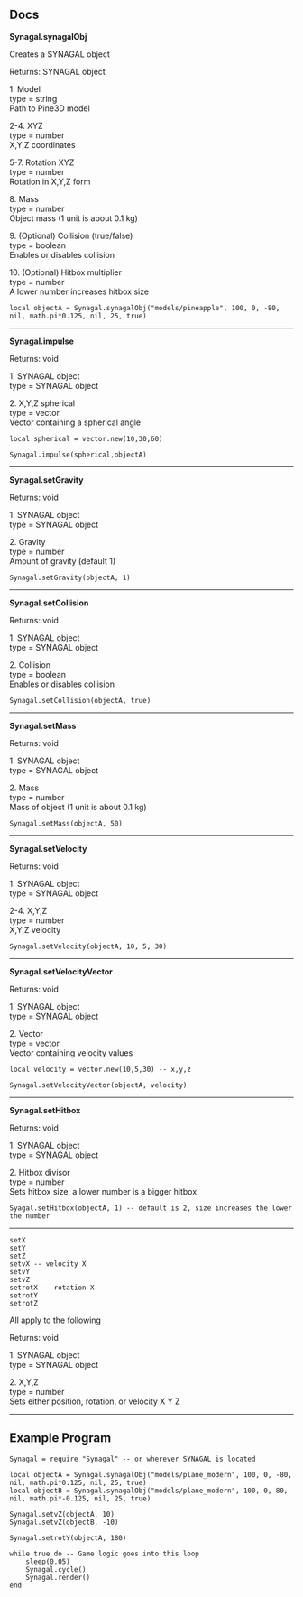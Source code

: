 Docs
----

**Synagal.synagalObj**  
  
Creates a SYNAGAL object  
  
Returns: SYNAGAL object  
  
1\. Model  
type = string  
Path to Pine3D model  
  
2-4. XYZ  
type = number  
X,Y,Z coordinates  
  
5-7. Rotation XYZ  
type = number  
Rotation in X,Y,Z form  
  
8\. Mass  
type = number  
Object mass (1 unit is about 0.1 kg)  
  
9\. (Optional) Collision (true/false)  
type = boolean  
Enables or disables collision  
  
10\. (Optional) Hitbox multiplier  
type = number  
A lower number increases hitbox size

`local objectA = Synagal.synagalObj("models/pineapple", 100, 0, -80, nil, math.pi*0.125, nil, 25, true)`

* * *

**Synagal.impulse**  
  
Returns: void  
  
1\. SYNAGAL object  
type = SYNAGAL object  
  
2\. X,Y,Z spherical  
type = vector  
Vector containing a spherical angle

```
local spherical = vector.new(10,30,60)

Synagal.impulse(spherical,objectA)
```

* * *

**Synagal.setGravity**  
  
Returns: void  
  
1\. SYNAGAL object  
type = SYNAGAL object  
  
2\. Gravity  
type = number  
Amount of gravity (default 1)

`Synagal.setGravity(objectA, 1)`

* * *

**Synagal.setCollision**  
  
Returns: void  
  
1\. SYNAGAL object  
type = SYNAGAL object  
  
2\. Collision  
type = boolean  
Enables or disables collision

`Synagal.setCollision(objectA, true)`

* * *

**Synagal.setMass**  
  
Returns: void  
  
1\. SYNAGAL object  
type = SYNAGAL object  
  
2\. Mass  
type = number  
Mass of object (1 unit is about 0.1 kg)

`Synagal.setMass(objectA, 50)`

* * *

**Synagal.setVelocity**  
  
Returns: void  
  
1\. SYNAGAL object  
type = SYNAGAL object  
  
2-4. X,Y,Z  
type = number  
X,Y,Z velocity

`Synagal.setVelocity(objectA, 10, 5, 30)`

* * *

**Synagal.setVelocityVector**  
  
Returns: void  
  
1\. SYNAGAL object  
type = SYNAGAL object  
  
2\. Vector  
type = vector  
Vector containing velocity values
```
local velocity = vector.new(10,5,30) -- x,y,z

Synagal.setVelocityVector(objectA, velocity)
```

* * *

**Synagal.setHitbox**
  
Returns: void  
  
1\. SYNAGAL object  
type = SYNAGAL object  
  
2\. Hitbox divisor  
type = number  
Sets hitbox size, a lower number is a bigger hitbox

`Syagal.setHitbox(objectA, 1) -- default is 2, size increases the lower the number`

* * *

```
setX
setY
setZ
setvX -- velocity X
setvY
setvZ
setrotX -- rotation X
setrotY
setrotZ
```
All apply to the following  
  
Returns: void  
  
1\. SYNAGAL object  
type = SYNAGAL object  
  
2\. X,Y,Z  
type = number  
Sets either position, rotation, or velocity X Y Z

* * *

Example Program
---------------

```
Synagal = require "Synagal" -- or wherever SYNAGAL is located

local objectA = Synagal.synagalObj("models/plane_modern", 100, 0, -80, nil, math.pi*0.125, nil, 25, true)
local objectB = Synagal.synagalObj("models/plane_modern", 100, 0, 80, nil, math.pi*-0.125, nil, 25, true)

Synagal.setvZ(objectA, 10)
Synagal.setvZ(objectB, -10)

Synagal.setrotY(objectA, 180)

while true do -- Game logic goes into this loop
    sleep(0.05)
    Synagal.cycle()
    Synagal.render()
end
```
